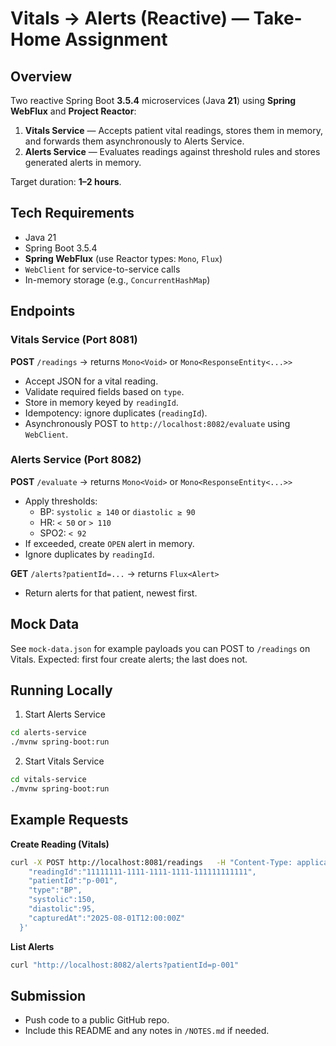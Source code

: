 # Vitals → Alerts (Reactive) — Take-Home Assignment

## Overview
Two reactive Spring Boot **3.5.4** microservices (Java **21**) using **Spring WebFlux** and **Project Reactor**:

1. **Vitals Service** — Accepts patient vital readings, stores them in memory, and forwards them asynchronously to Alerts Service.
2. **Alerts Service** — Evaluates readings against threshold rules and stores generated alerts in memory.

Target duration: **1–2 hours**.

## Tech Requirements
- Java 21
- Spring Boot 3.5.4
- **Spring WebFlux** (use Reactor types: `Mono`, `Flux`)
- `WebClient` for service-to-service calls
- In-memory storage (e.g., `ConcurrentHashMap`)

## Endpoints

### Vitals Service (Port 8081)
**POST** `/readings` → returns `Mono<Void>` or `Mono<ResponseEntity<...>>`
- Accept JSON for a vital reading.
- Validate required fields based on `type`.
- Store in memory keyed by `readingId`.
- Idempotency: ignore duplicates (`readingId`).
- Asynchronously POST to `http://localhost:8082/evaluate` using `WebClient`.

### Alerts Service (Port 8082)
**POST** `/evaluate` → returns `Mono<Void>` or `Mono<ResponseEntity<...>>`
- Apply thresholds:
  - BP: `systolic ≥ 140` or `diastolic ≥ 90`
  - HR: `< 50` or `> 110`
  - SPO2: `< 92`
- If exceeded, create `OPEN` alert in memory.
- Ignore duplicates by `readingId`.

**GET** `/alerts?patientId=...` → returns `Flux<Alert>`
- Return alerts for that patient, newest first.

## Mock Data
See `mock-data.json` for example payloads you can POST to `/readings` on Vitals.
Expected: first four create alerts; the last does not.

## Running Locally
1) Start Alerts Service
```bash
cd alerts-service
./mvnw spring-boot:run
```
2) Start Vitals Service
```bash
cd vitals-service
./mvnw spring-boot:run
```

## Example Requests

**Create Reading (Vitals)**
```bash
curl -X POST http://localhost:8081/readings   -H "Content-Type: application/json"   -d '{
    "readingId":"11111111-1111-1111-1111-111111111111",
    "patientId":"p-001",
    "type":"BP",
    "systolic":150,
    "diastolic":95,
    "capturedAt":"2025-08-01T12:00:00Z"
  }'
```

**List Alerts**
```bash
curl "http://localhost:8082/alerts?patientId=p-001"
```

## Submission
- Push code to a public GitHub repo.
- Include this README and any notes in `/NOTES.md` if needed.
